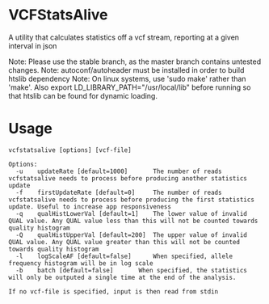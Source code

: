 VCFStatsAlive
=============

A utility that calculates statistics off a vcf stream, reporting at a given
interval in json

Note: Please use the stable branch, as the master branch contains untested changes.
Note: autoconf/autoheader must be installed in order to build htslib dependency
Note: On linux systems, use 'sudo make' rather than 'make'. Also export LD_LIBRARY_PATH="/usr/local/lib" before 
running so that htslib can be found for dynamic loading.

Usage
=====

```
vcfstatsalive [options] [vcf-file]

Options:
  -u	updateRate [default=1000]		The number of reads vcfstatsalive needs to process before producing another statistics update
  -f	firstUpdateRate [default=0]		The number of reads vcfstatsalive needs to process before producing the first statistics update. Useful to increase app responsiveness
  -q	qualHistLowerVal [default=1]	The lower value of invalid QUAL value. Any QUAL value less than this will not be counted towards quality histogram
  -Q	qualHistUpperVal [default=200]	The upper value of invalid QUAL value. Any QUAL value greater than this will not be counted towards quality histogram
  -l	logScaleAF [default=false]	    When specified, allele frequency histogram will be in log scale
  -b	batch [default=false]	    When specified, the statistics will only be outputed a single time at the end of the analysis.

If no vcf-file is specified, input is then read from stdin
```
